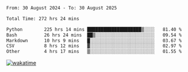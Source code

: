 <!--START_SECTION:waka-->

```txt
From: 30 August 2024 - To: 30 August 2025

Total Time: 272 hrs 24 mins

Python        225 hrs 14 mins ████████████████████▒░░░░   81.40 %
Bash          26 hrs 24 mins  ██▒░░░░░░░░░░░░░░░░░░░░░░   09.54 %
Markdown      10 hrs 9 mins   █░░░░░░░░░░░░░░░░░░░░░░░░   03.67 %
CSV           8 hrs 12 mins   ▓░░░░░░░░░░░░░░░░░░░░░░░░   02.97 %
Other         4 hrs 17 mins   ▒░░░░░░░░░░░░░░░░░░░░░░░░   01.55 %
```

<!--END_SECTION:waka-->
[![wakatime](https://wakatime.com/badge/user/5f89a63a-5294-4958-ad30-2b3455e63f2a.svg)](https://wakatime.com/@5f89a63a-5294-4958-ad30-2b3455e63f2a)
